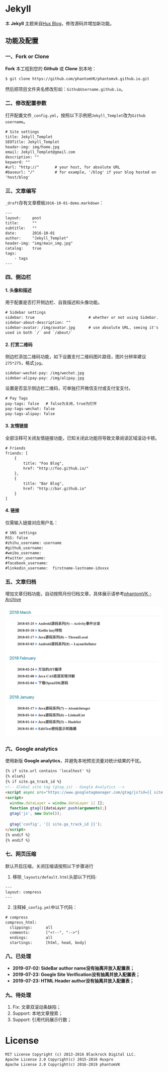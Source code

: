 # Jekyll

本 __Jekyll__ 主题来自[Hux Blog](https://github.com/Huxpro/huxpro.github.io)，修改源码并增加新功能。

## 功能及配置

### 一、Fork or Clone

__Fork__ 本工程到您的 __Github__ 或 __Clone__ 到本地：

```bash
$ git clone https://github.com/phantomVK/phantomvk.github.io.git
```

然后把项目文件夹名修改形如：`GithubUsername.github.io`。

### 二、修改配置参数

打开配置文件`_config.yml`，按照以下示例把`Jekyll_Templet`改为`Github username`。

```
# Site settings
title: Jekyll_Templet
SEOTitle: Jekyll_Templet
header-img: img/home.jpg
email: Jekyll_Templet@gmail.com
description: ""
keyword: ""
#url: "http://"       # your host, for absolute URL
#baseurl: "/"         # for example, '/blog' if your blog hosted on 'host/blog'
```

### 三、文章编写

`_draft`存有文章模板`2016-10-01-demo.markdown`：

```
---
layout:     post
title:      ""
subtitle:   ""
date:       2016-10-01
author:     "Jekyll_Templet"
header-img: "img/main_img.jpg"
catalog:    true
tags:
    - tags
---
```

### 四、侧边栏

#### 1. 头像和描述

用于配置是否打开侧边栏、自我描述和头像功能。

```
# Sidebar settings
sidebar: true                        # whether or not using Sidebar.
sidebar-about-description: ""
sidebar-avatar: /img/avatar.jpg      # use absolute URL, seeing it's used in both `/` and `/about/`
```


#### 2. 打赏二维码

侧边栏添加二维码功能，如下设置支付二维码图片路径，图片分辨率建议`275*275`，格式`jpg`。

```
sidebar-wechat-pay: /img/wechat.jpg
sidebar-alipay-pay: /img/alipay.jpg
```

设置是否显示侧边栏二维码，可单独打开微信支付或支付宝支付。

```
# Pay Tags
pay-tags: false   # false为关闭，true为打开
pay-tags-wechat: false
pay-tags-alipay: false
```


#### 3. 友情链接

全部注释可关闭友情链接功能，已知关闭此功能将导致文章阅读区域滚动卡顿。

```
# Friends
friends: [
    {
        title: "Foo Blog",
        href: "http://foo.github.io/"
    },
    {
        title: "Bar Blog",
        href: "http://bar.github.io"
    }
]
```


#### 4. 链接

仅需输入链接对应用户名：

```
# SNS settings
RSS: false
#zhihu_username: username
#github_username:
#weibo_username:     
#twitter_username:   
#facebook_username:  
#linkedin_username:  firstname-lastname-idxxxx
```

### 五、文章归档

增加文章归档功能，自动按照月份归档文章，具体展示请参考[phantomVK - Archive](https://phantomvk.github.io/archives/)

![](./img/blog/archive_img.png)

### 六、Google analytics

使用新版 __Google analytics__，并避免本地预览流量对统计结果的干扰。

```html
{% if site.url contains 'localhost' %}
{% else%}
{% if site.ga_track_id %}
<!-- Global site tag (gtag.js) - Google Analytics -->
<script async src="https://www.googletagmanager.com/gtag/js?id={{ site.ga_track_id }}"></script>
<script>
  window.dataLayer = window.dataLayer || [];
  function gtag(){dataLayer.push(arguments);}
  gtag('js', new Date());

  gtag('config', '{{ site.ga_track_id }}');
</script>
{% endif %}
{% endif %}
```
### 七、网页压缩
默认开启压缩，关闭压缩请按照以下步骤进行
 1. 移除`_layouts/default.html`头部以下代码:
```
---
layout: compress
---
```

 2. 注释掉`_config.yml`中以下代码：
```
# compress
compress_html:
  clippings:      all
  comments:       ["<!--", "-->"]
  endings:        all
  startings:      [html, head, body]
```
### 八、已处理

- __2019-07-02: SideBar author name没有抽离并放入配置表；__
- __2019-07-23: Google Site Verification没有抽离并放入配置表；__
- __2019-07-23: HTML Header author没有抽离并放入配置表；__


### 九、待处理

1. Fix: 文章双滚动条缺陷；
2. Support: 本地文章搜索；
3. Support: 引用代码展示行数；

# License

    MIT License Copyright (c) 2013-2016 Blackrock Digital LLC.
    Apache License 2.0 Copyright(c) 2015-2016 Huxpro  
    Apache License 2.0 Copyright(c) 2016-2019 phantomVK
